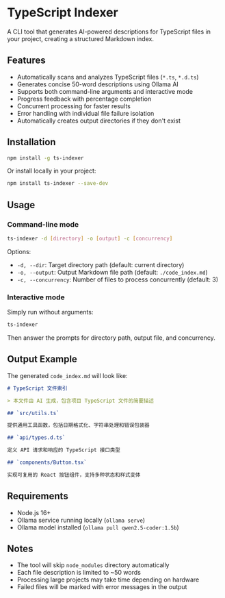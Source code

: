 # TypeScript Indexer

A CLI tool that generates AI-powered descriptions for TypeScript files in your project, creating a structured Markdown index.

## Features

- Automatically scans and analyzes TypeScript files (`*.ts`, `*.d.ts`)
- Generates concise 50-word descriptions using Ollama AI
- Supports both command-line arguments and interactive mode
- Progress feedback with percentage completion
- Concurrent processing for faster results
- Error handling with individual file failure isolation
- Automatically creates output directories if they don't exist

## Installation

```bash
npm install -g ts-indexer
```

Or install locally in your project:

```bash
npm install ts-indexer --save-dev
```

## Usage

### Command-line mode

```bash
ts-indexer -d [directory] -o [output] -c [concurrency]
```

Options:

- `-d, --dir`: Target directory path (default: current directory)
- `-o, --output`: Output Markdown file path (default: `./code_index.md`)
- `-c, --concurrency`: Number of files to process concurrently (default: 3)

### Interactive mode

Simply run without arguments:

```bash
ts-indexer
```

Then answer the prompts for directory path, output file, and concurrency.

## Output Example

The generated `code_index.md` will look like:

```markdown
# TypeScript 文件索引

> 本文件由 AI 生成，包含项目 TypeScript 文件的简要描述

## `src/utils.ts`

提供通用工具函数，包括日期格式化、字符串处理和错误包装器

## `api/types.d.ts`

定义 API 请求和响应的 TypeScript 接口类型

## `components/Button.tsx`

实现可复用的 React 按钮组件，支持多种状态和样式变体
```

## Requirements

- Node.js 16+
- Ollama service running locally (`ollama serve`)
- Ollama model installed (`ollama pull qwen2.5-coder:1.5b`)

## Notes

- The tool will skip `node_modules` directory automatically
- Each file description is limited to ~50 words
- Processing large projects may take time depending on hardware
- Failed files will be marked with error messages in the output
